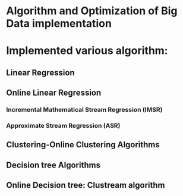 # Algorithm and Optimization of Big Data implementation

# Implemented various algorithm:
## Linear Regression
## Online Linear Regression
### Incremental Mathematical Stream Regression (IMSR)
### Approximate Stream Regression (ASR)
## Clustering-Online Clustering Algorithms
## Decision tree Algorithms
## Online Decision tree: Clustream algorithm
